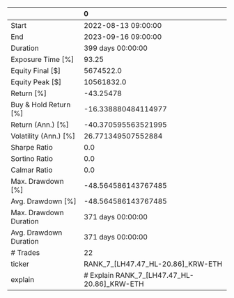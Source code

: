 |                        | 0                                           |
|:-----------------------|:--------------------------------------------|
| Start                  | 2022-08-13 09:00:00                         |
| End                    | 2023-09-16 09:00:00                         |
| Duration               | 399 days 00:00:00                           |
| Exposure Time [%]      | 93.25                                       |
| Equity Final [$]       | 5674522.0                                   |
| Equity Peak [$]        | 10561832.0                                  |
| Return [%]             | -43.25478                                   |
| Buy & Hold Return [%]  | -16.338880484114977                         |
| Return (Ann.) [%]      | -40.370595563521995                         |
| Volatility (Ann.) [%]  | 26.771349507552884                          |
| Sharpe Ratio           | 0.0                                         |
| Sortino Ratio          | 0.0                                         |
| Calmar Ratio           | 0.0                                         |
| Max. Drawdown [%]      | -48.564586143767485                         |
| Avg. Drawdown [%]      | -48.564586143767485                         |
| Max. Drawdown Duration | 371 days 00:00:00                           |
| Avg. Drawdown Duration | 371 days 00:00:00                           |
| # Trades               | 22                                          |
| ticker                 | RANK_7_[LH47.47_HL-20.86]_KRW-ETH           |
| explain                | # Explain RANK_7_[LH47.47_HL-20.86]_KRW-ETH |